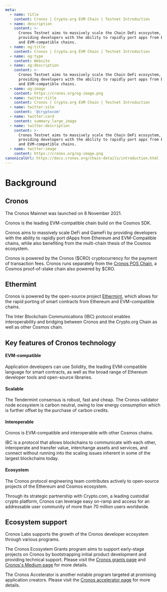 ```yaml
---
meta:
  - name: title
    content: Cronos | Crypto.org EVM Chain | Testnet Introduction
  - name: description
    content: >-
      Cronos Testnet aims to massively scale the Chain DeFi ecosystem, by
      providing developers with the ability to rapidly port apps from Ethereum
      and EVM-compatible chains.
  - name: og:title
    content: Cronos | Crypto.org EVM Chain | Testnet Introduction
  - name: og:type
    content: Website
  - name: og:description
    content: >-
      Cronos Testnet aims to massively scale the Chain DeFi ecosystem, by
      providing developers with the ability to rapidly port apps from Ethereum
      and EVM-compatible chains.
  - name: og:image
    content: https://cronos.org/og-image.png
  - name: twitter:title
    content: Cronos | Crypto.org EVM Chain | Testnet Introduction
  - name: twitter:site
    content: '@cryptocom'
  - name: twitter:card
    content: summary_large_image
  - name: twitter:description
    content: >-
      Cronos Testnet aims to massively scale the Chain DeFi ecosystem, by
      providing developers with the ability to rapidly port apps from Ethereum
      and EVM-compatible chains.
  - name: twitter:image
    content: https://cronos.org/og-image.png
canonicalUrl: https://docs.cronos.org/chain-details/introduction.html
---
```


# Background

## Cronos

The Cronos Mainnet was launched on 8 November 2021.

Cronos is the leading EVM-compatible chain build on the Cosmos SDK.

Cronos aims to massively scale DeFi and GameFi by providing developers with the ability to rapidly port dApps from Ethereum and EVM-Compatible chains, while also benefiting from the multi-chain thesis of the Cosmos ecosystem.

Cronos is powered by the Cronos ($CRO) cryptocurrency for the payment of transaction fees. Cronos runs separately from the [Cronos POS Chain](https://cronos-pos.org/), a Cosmos proof-of-stake chain also powered by $CRO.

## Ethermint

Cronos is powered by the open-source project [Ethermint](https://github.com/evmos/ethermint), which allows for the rapid porting of smart contracts from Ethereum and EVM-compatible chains.

The Inter Blockchain Communications (IBC) protocol enables interoperability and bridging between Cronos and the Crypto.org Chain as well as other Cosmos chain.

## Key features of Cronos technology

#### **EVM-compatible**

Application developers can use Solidity, the leading EVM-compatible language for smart contracts, as well as the broad range of Ethereum developer tools and open-source libraries.

#### **Scalable**

The Tendermint consensus is robust, fast and cheap. The Cronos validator node ecosystem is carbon neutral, owing to low energy consumption which is further offset by the purchase of carbon credits.

#### **Interoperable**

Cronos is EVM-compatible and interoperable with other Cosmos chains.

IBC is a protocol that allows blockchains to communicate with each other, interoperate and transfer value, interchange assets and services, and connect without running into the scaling issues inherent in some of the largest blockchains today.

#### Ecosystem

The Cronos protocol engineering team contributes actively to open-source projects of the Ethereum and Cosmos ecosystem.

Through its strategic partnership with Crypto.com, a leading custodial crypto platform, Cronos can leverage easy on-ramp and access for an addressable user community of more than 70 million users worldwide.

## Ecosystem support

Cronos Labs supports the growth of the Cronos developer ecosystem through various programs.

The Cronos Ecosystem Grants program aims to support early-stage projects on Cronos by bootstrapping initial product development and providing technical support. Please visit the [Cronos grants page](https://cronos.org/grants) and [Cronos's Medium page](https://medium.com/cronos-chain) for more details.

The Cronos Accelerator is another notable program targeted at promising application creators. Please visit the [Cronos accelerator page](https://cronos.org/accelerators) for more details.

###
